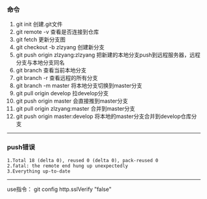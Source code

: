 ### 命令
1. git init  创建.git文件
2. git remote -v  查看是否连接到仓库 
3. git fetch  更新分支图  
4. git checkout -b zlzyang 创建新分支
5. git push origin zlzyang:zlzyang 把新建的本地分支push到远程服务器，远程分支与本地分支同名
4. git branch  查看当前本地分支
5. git branch -r   查看远程的所有分支   
6. git branch -m master 将本地分支切换到master分支
7. git pull origin develop  拉develop分支
8. git push origin master 会直接推到master分支
9. git pull origin zlzyang:master 合并到master分支
10. git push origin master:develop  将本地的master分支合并到develop仓库分支 
-------

### push错误

```上传容量
1.Total 18 (delta 0), reused 0 (delta 0), pack-reused 0
2.fatal: the remote end hung up unexpectedly
3.Everything up-to-date
```
------

use指令： git config http.sslVerify "false"




